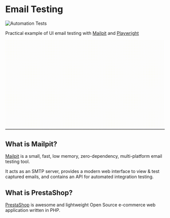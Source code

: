 # Email Testing

![Automation Tests](https://github.com/github/docs/actions/workflows/main.yml/badge.svg)

Practical example of UI email testing with [Mailpit](https://github.com/axllent/mailpit) and [Playwright](https://playwright.dev)

![Video of test execution](video.gif)

## What is Mailpit?

[Mailpit](https://github.com/axllent/mailpit) is a small, fast, low memory, zero-dependency, multi-platform email testing tool.

It acts as an SMTP server, provides a modern web interface to view & test captured emails, and contains an API for automated integration testing.

## What is PrestaShop?

[PrestaShop](https://github.com/PrestaShop/PrestaShop)
is awesome and lightweight Open Source e-commerce web application written in PHP.
